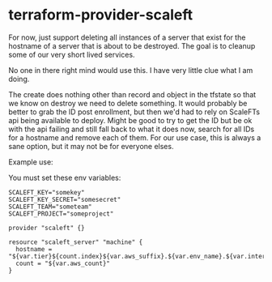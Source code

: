 # terraform-provider-scaleft

For now, just support deleting all instances of a server that exist for the hostname of a server that is about to be destroyed.  The goal is to cleanup some of our very short lived services.

No one in there right mind would use this.  I have very little clue what I am doing.

The create does nothing other than record and object in the tfstate so that we know on destroy we need to delete something.  It would probably be better to grab the ID post enrollment, but then we'd had to rely on ScaleFTs api being available to deploy.  Might be good to try to get the ID but be ok with the api failing and still fall back to what it does now, search for all IDs for a hostname and remove each of them.  For our use case, this is always a sane option, but it may not be for everyone elses.

Example use:

You must set these env variables:
```
SCALEFT_KEY="somekey"
SCALEFT_KEY_SECRET="somesecret"
SCALEFT_TEAM="someteam"
SCALEFT_PROJECT="someproject"
```
```
provider "scaleft" {}

resource "scaleft_server" "machine" {
  hostname = "${var.tier}${count.index}${var.aws_suffix}.${var.env_name}.${var.internal_tld}",
  count = "${var.aws_count}"
}
```
